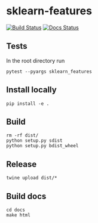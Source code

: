 # sklearn-features

[![Build Status](https://travis-ci.org/sixtwoeight-tech/sklearn-features.svg?branch=master)](https://travis-ci.org/sixtwoeight-tech/sklearn-features) [![Docs Status](https://readthedocs.org/projects/sklearn-features/badge/?version=latest)](http://sklearn-features.readthedocs.io/en/latest/?badge=latest)


## Tests

In the root directory run

```
pytest --pyargs sklearn_features
```


## Install locally

```
pip install -e .
```

## Build

```
rm -rf dist/
python setup.py sdist
python setup.py bdist_wheel
```

## Release

```
twine upload dist/*
```


## Build docs

```
cd docs
make html
```
